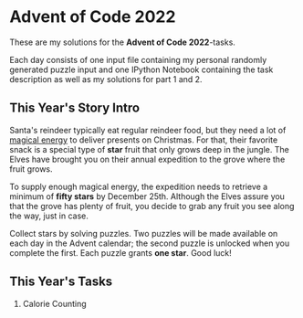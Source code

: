 # Advent of Code 2022

These are my solutions for the **Advent of Code 2022**-tasks.

Each day consists of one input file containing my personal randomly generated puzzle input and one IPython Notebook containing the task description as well as my solutions for part 1 and 2.

## This Year's Story Intro

Santa's reindeer typically eat regular reindeer food, but they need a lot of [magical energy](https://adventofcode.com/2018/day/25) to deliver presents on Christmas. For that, their favorite snack is a special type of **star** fruit that only grows deep in the jungle. The Elves have brought you on their annual expedition to the grove where the fruit grows.

To supply enough magical energy, the expedition needs to retrieve a minimum of **fifty stars** by December 25th. Although the Elves assure you that the grove has plenty of fruit, you decide to grab any fruit you see along the way, just in case.

Collect stars by solving puzzles. Two puzzles will be made available on each day in the Advent calendar; the second puzzle is unlocked when you complete the first. Each puzzle grants **one star**. Good luck!

## This Year's Tasks

1. Calorie Counting
